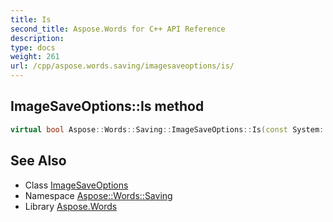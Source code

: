 ```yaml
---
title: Is
second_title: Aspose.Words for C++ API Reference
description: 
type: docs
weight: 261
url: /cpp/aspose.words.saving/imagesaveoptions/is/
---
```

## ImageSaveOptions::Is method




```cpp
virtual bool Aspose::Words::Saving::ImageSaveOptions::Is(const System::TypeInfo &target) const override
```

## See Also

* Class [ImageSaveOptions](../)
* Namespace [Aspose::Words::Saving](../../)
* Library [Aspose.Words](../../../)
